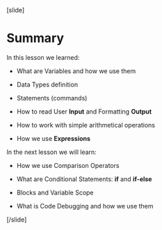 [slide]
# Summary

In this lesson we learned: 

- What are Variables and how we use them

- Data Types definition

- Statements (commands)

- How to read User **Input** and Formatting **Output**

- How to work with simple arithmetical operations

- How we use **Expressions** 

In the next lesson we will learn:

- How we use Comparison Operators

- What are Conditional Statements: **if** and **if-else**

- Blocks and Variable Scope

- What is Code Debugging and how we use them

[/slide]
